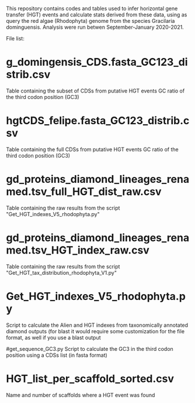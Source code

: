 This repository contains codes and tables used to infer horizontal gene transfer (HGT) events and calculate stats derived from these data, using as query the red algae (Rhodophyta) genome from the species Gracilaria dominguensis. Analysis were run betwen September-January 2020-2021.

File list:

# g_domingensis_CDS.fasta_GC123_distrib.csv
Table containing the subset of CDSs from putative HGT events GC ratio of the third codon position (GC3)

# hgtCDS_felipe.fasta_GC123_distrib.csv
Table containing the full CDSs from putative HGT events GC ratio of the third codon position (GC3)

# gd_proteins_diamond_lineages_renamed.tsv_full_HGT_dist_raw.csv
Table containing the raw results from the script "Get_HGT_indexes_V5_rhodophyta.py"

# gd_proteins_diamond_lineages_renamed.tsv_HGT_index_raw.csv
Table containing the raw results from the script "Get_HGT_tax_distribution_rhodophyta_V1.py"

# Get_HGT_indexes_V5_rhodophyta.py
Script to calculate the Alien and HGT indexes from taxonomically annotated diamond outputs (for blast it would require some customization for the file format, as well if you use a blast output

#get_sequence_GC3.py
Script to calculate the GC3 in the third codon position using a CDSs list (in fasta format)

# HGT_list_per_scaffold_sorted.csv
Name and number of scaffolds where a HGT event was found
